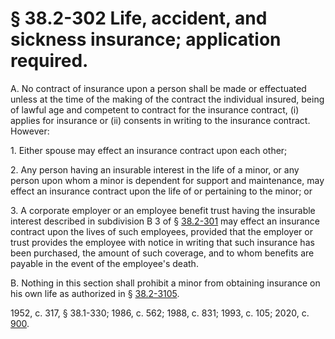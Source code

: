 # § 38.2-302 Life, accident, and sickness insurance; application required.

<p>A. No contract of insurance upon a person shall be made or effectuated unless at the time of the making of the contract the individual insured, being of lawful age and competent to contract for the insurance contract, (i) applies for insurance or (ii) consents in writing to the insurance contract. However:</p><p>1. Either spouse may effect an insurance contract upon each other;</p><p>2. Any person having an insurable interest in the life of a minor, or any person upon whom a minor is dependent for support and maintenance, may effect an insurance contract upon the life of or pertaining to the minor; or</p><p>3. A corporate employer or an employee benefit trust having the insurable interest described in subdivision B 3 of § <a href='/vacode/38.2-301/'>38.2-301</a> may effect an insurance contract upon the lives of such employees, provided that the employer or trust provides the employee with notice in writing that such insurance has been purchased, the amount of such coverage, and to whom benefits are payable in the event of the employee's death.</p><p>B. Nothing in this section shall prohibit a minor from obtaining insurance on his own life as authorized in § <a href='/vacode/38.2-3105/'>38.2-3105</a>.</p><p>1952, c. 317, § 38.1-330; 1986, c. 562; 1988, c. 831; 1993, c. 105; 2020, c. <a href='http://lis.virginia.gov/cgi-bin/legp604.exe?201+ful+CHAP0900'>900</a>.</p>